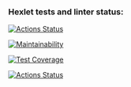 ### Hexlet tests and linter status:

[![Actions Status](https://github.com/setov/python-project-lvl1/workflows/hexlet-check/badge.svg)](https://github.com/setov/python-project-lvl1/actions)

[![Maintainability](https://api.codeclimate.com/v1/badges/371a7668353a939f747d/maintainability)](https://codeclimate.com/github/setov/python-project-lvl1/maintainability)

[![Test Coverage](https://api.codeclimate.com/v1/badges/371a7668353a939f747d/test_coverage)](https://codeclimate.com/github/setov/python-project-lvl1/test_coverage)

[![Actions Status](https://github.com/setov/python-project-lvl1/workflows/linter-check/badge.svg)](https://github.com/setov/python-project-lvl1/actions)
